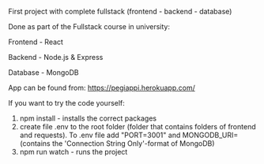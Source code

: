 First project with complete fullstack (frontend - backend - database)

Done as part of the Fullstack course in university:

Frontend - React

Backend - Node.js & Express

Database - MongoDB

App can be found from: https://pegiappi.herokuapp.com/

If you want to try the code yourself:

1. npm install - installs the correct packages
2. create file .env to the root folder (folder that contains folders of frontend and requests). To .env file add "PORT=3001"
 and MONGODB_URI= (contains the 'Connection String Only'-format of MongoDB)
3. npm run watch - runs the project
